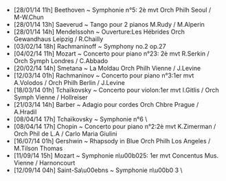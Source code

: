 - [28/01/14 11h] Beethoven ~ Symphonie n°5: 2è mvt Orch Philh Seoul / M-W.Chun
- [28/01/14 13h] Saeverud ~ Tango pour 2 pianos M.Rudy / M.Alperin
- [28/01/14 14h] Mendelssohn ~ Ouverture:Les Hébrides Orch Gewandhaus Leipzig / R.Chailly
- [03/02/14 18h] Rachmaninoff ~ Symphony no.2 op.27
- [04/02/14 11h] Mozart ~ Concerto pour piano n°23: 2è mvt R.Serkin / Orch Symph Londres / C.Abbado
- [20/02/14 14h] Smetana ~ La Moldau Orch Philh Vienne / J.Levine
- [12/03/14 01h] Rachmaninov ~ Concerto pour piano n°3:1er mvt A.Volodos / Orch Philh Berlin / J.Levine
- [18/03/14 01h] Tchaïkovsky ~ Concerto pour violon:1er mvt I.Gitlis / Orch Symph Vienne / Hollreiser
- [21/03/14 14h] Barber ~ Adagio pour cordes Orch Chbre Prague / A.Hradil
- [08/04/14 17h] Tchaïkovsky ~ Symphonie n°6 \
- [08/04/14 17h] Chopin ~ Concerto pour piano n°2:2è mvt K.Zimerman / Orch Phil de L.A / Carlo Maria Giulini
- [16/07/14 01h] Gershwin ~ Rhapsody in Blue Orch Philh Los Angeles / M.Tilson Thomas
- [11/09/14 15h] Mozart ~ Symphonie n\u00b025: 1er mvt  Concentus Mus. Vienne / Harnoncourt
- [12/09/14 04h] Saint-Sa\u00ebns ~ Symphonie n\u00b0 3 \
